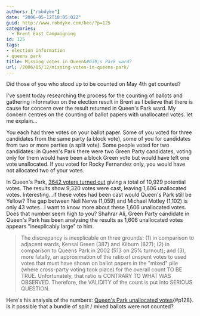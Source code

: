 ```yaml
---
authors: ["robdyke"]
date: "2006-05-12T18:05:02Z"
guid: http://www.robdyke.com/bec/?p=125
categories:
  - Brent East Campaigning
id: 125
tags:
- election information
- queens park
title: Missing votes in Queen&#039;s Park ward?
url: /2006/05/12/missing-votes-in-queens-park/
---
```

Did those of you who stood up to be counted on May 4th get counted?

I've spent today researching the process for the counting of ballots and gathering information on the election result in Brent as I believe that there is cause for concern over the result returned in Queen's Park ward. My concern centres on the counting of ballot papers with unallocated votes. let me explain...

You each had three votes on your ballot paper. Some of you voted for three candidates from the same party (a block vote), some of you for candidates from two or more parties (a split vote). Some people voted for two candidates: in Queen's Park there were two Green Party candidates, voting only for them would have been a block Green vote but would have left one vote unallocated. If you voted for Rocky Fernandez only, you would have not allocated two of your votes.

In Queen's Park, [3642 voters turned out](http://www.brent.gov.uk/elections.nsf/031d5c68638196618025664000760871/e9175a18d2181c5a8025714500529c07!OpenDocument&#038;Start=1&#038;Count=60&#038;Expand=14) giving a total of 10,929 potential votes. The results show 9,320 votes were cast, leaving 1,606 unallocated votes. Interesting...if these votes had been cast would Queen's Park still be Yellow? The gap between Neil Nerva (1,059) and Michael Motley (1,102) is only 43 votes...I want to know more about these 1,606 unallocated votes. Does that number seem high to you? Shahrar Ali, Green Party candidate in Queen's Park has been analysing the results as 1,606 unallocated votes appears "inexplicably large" to him.

> The discrepancy is inexplicable on three grounds: (1) in comparison to adjacent wards, Kensal Green (387) and Kilburn (827); (2) in comparison to Queens Park in 2002 (513 on 25% turnout); and (3), more fatally, an approximation of the ratio of unspent votes to used votes that must have shown on ballot papers in the "mixed" pile (where cross-party voting took place) for the overall count TO BE TRUE. Unfortunately, that ratio is CONTRARY TO WHAT WAS OBSERVED. Therefore, the VALIDITY of the count is put into SERIOUS QUESTION.

Here's his analysis of the numbers: [Queen's Park unallocated votes](/pubfiles/2006/05/qp_unspent_13_may.pdf){#p128}. Is it possible that a bundle of split / mixed ballots were not counted?